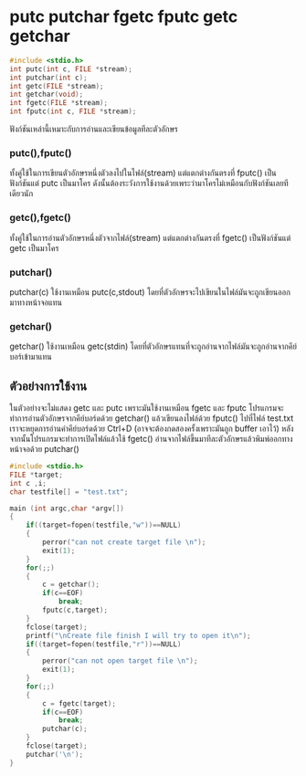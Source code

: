 # putc putchar fgetc fputc getc getchar
``` c
#include <stdio.h>
int putc(int c, FILE *stream);
int putchar(int c);
int getc(FILE *stream);
int getchar(void);
int fgetc(FILE *stream);
int fputc(int c, FILE *stream);
```
ฟังก์ชันเหล่านี้เหมาะกับการอ่านและเขียนข้อมูลทีละตัวอักษร 

### putc(),fputc()
ทั้งคู่ใช้ในการเขียนตัวอักษรหนึ่งตัวลงไปในไฟล์(stream) แต่แตกต่างกันตรงที่ fputc() เป็นฟังก์ชันแต่ putc เป็นมาโคร ดังนั้นต้องระวังการใช้งานด้วยเพระว่ามาโครไม่เหมือนกับฟังก์ชันเลยทีเดียวนัก
### getc(),fgetc()
ทั้งคู่ใช้ในการอ่านตัวอักษรหนึ่งตัวจากไฟล์(stream) แต่แตกต่างกันตรงที่ fgetc() เป็นฟังก์ชันแต่ getc เป็นมาโคร
### putchar()
putchar(c) ใช้งานเหมือน putc(c,stdout) โดยที่ตัวอักษรจะไปเขียนในไฟล์มันจะถูกเขียนออกมาทางหน้าจอแทน 
### getchar()
getchar() ใช้งานเหมือน getc(stdin) โดยที่ตัวอักษรแทนที่จะถูกอ่านจากไฟล์มันจะถูกอ่านจากคีย์บอร์เข้ามาแทน

## ตัวอย่างการใช้งาน 
ในตัวอย่างจะไม่แสดง getc และ putc เพราะมันใช้งานเหมือน fgetc และ fputc โปรแกรมจะทำการอ่านตัวอักษรจากคีย์บอร์ดด้วย getchar() แล้วเขียนลงไฟล์ด้วย fputc() ไปที่ไฟล์ test.txt เราจะหยุดการอ่านค่าคีย์บอร์ดด้วย Ctrl+D (อาจจะต้องกดสองครั้งเพราะมันถูก buffer เอาไว้) หลังจากนั้นโปรแกรมจะทำการเปิดไฟล์แล้วใช้ fgetc() อ่านจากไฟล์ขึ้นมาทีละตัวอักษรแล้วพิมพ์ออกทางหน้าจอด้วย putchar()
``` c
#include <stdio.h>
FILE *target;
int c ,i;
char testfile[] = "test.txt";

main (int argc,char *argv[])
{
	if((target=fopen(testfile,"w"))==NULL)
	{
		perror("can not create target file \n");
		exit(1);
	}
	for(;;)
	{
		c = getchar();
		if(c==EOF)
			break;		
		fputc(c,target);	
	}
	fclose(target);
	printf("\nCreate file finish I will try to open it\n");
	if((target=fopen(testfile,"r"))==NULL)
	{
		perror("can not open target file \n");
		exit(1);
	}
	for(;;)
	{
		c = fgetc(target);
		if(c==EOF)
			break;		
		putchar(c);
	}
	fclose(target);
	putchar('\n');
} 
```
